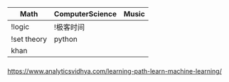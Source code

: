 | Math | ComputerScience | Music |
|------|-----------------|-------|
|!logic|!极客时间||
|!set theory|python||
|khan|||


###
https://www.analyticsvidhya.com/learning-path-learn-machine-learning/
